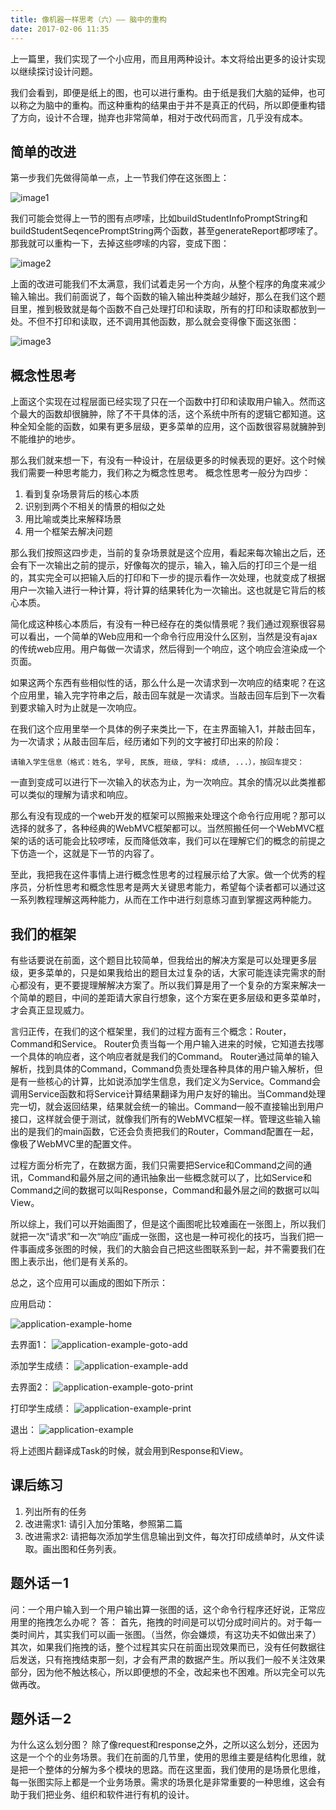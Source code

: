 ```yaml
---
title: 像机器一样思考（六）—— 脑中的重构
date: 2017-02-06 11:35
---
```


上一篇里，我们实现了一个小应用，而且用两种设计。本文将给出更多的设计实现以继续探讨设计问题。

我们会看到，即便是纸上的图，也可以进行重构。由于纸是我们大脑的延伸，也可以称之为脑中的重构。而这种重构的结果由于并不是真正的代码，所以即便重构错了方向，设计不合理，抛弃也非常简单，相对于改代码而言，几乎没有成本。


## 简单的改进

第一步我们先做得简单一点，上一节我们停在这张图上：
  
![image1][0]


我们可能会觉得上一节的图有点啰嗦，比如buildStudentInfoPromptString和buildStudentSeqencePromptString两个函数，甚至generateReport都啰嗦了。那我就可以重构一下，去掉这些啰嗦的内容，变成下图：

![image2][1]

上面的改进可能我们不太满意，我们试着走另一个方向，从整个程序的角度来减少输入输出。我们前面说了，每个函数的输入输出种类越少越好，那么在我们这个题目里，推到极致就是每个函数不自己处理打印和读取，所有的打印和读取都放到一处。不但不打印和读取，还不调用其他函数，那么就会变得像下面这张图：

![image3][2]



## 概念性思考

上面这个实现在过程层面已经实现了只在一个函数中打印和读取用户输入。然而这个最大的函数却很臃肿，除了不干具体的活，这个系统中所有的逻辑它都知道。这种全知全能的函数，如果有更多层级，更多菜单的应用，这个函数很容易就臃肿到不能维护的地步。

那么我们就来想一下，有没有一种设计，在层级更多的时候表现的更好。这个时候我们需要一种思考能力，我们称之为概念性思考。
概念性思考一般分为四步：

1. 看到复杂场景背后的核心本质
2. 识别到两个不相关的情景的相似之处
3. 用比喻或类比来解释场景
4. 用一个框架去解决问题

那么我们按照这四步走，当前的复杂场景就是这个应用，看起来每次输出之后，还会有下一次输出之前的提示，好像每次的提示，输入，输入后的打印三个是一组的，其实完全可以把输入后的打印和下一步的提示看作一次处理，也就变成了根据用户一次输入进行一种计算，将计算的结果转化为一次输出。这也就是它背后的核心本质。

简化成这种核心本质后，有没有一种已经存在的类似情景呢？我们通过观察很容易可以看出，一个简单的Web应用和一个命令行应用没什么区别，当然是没有ajax的传统web应用。用户每做一次请求，然后得到一个响应，这个响应会渲染成一个页面。

如果这两个东西有些相似性的话，那么什么是一次请求到一次响应的结束呢？在这个应用里，输入完字符串之后，敲击回车就是一次请求。当敲击回车后到下一次看到要求输入时为止就是一次响应。

在我们这个应用里举一个具体的例子来类比一下，在主界面输入1，并敲击回车，为一次请求；从敲击回车后，经历诸如下列的文字被打印出来的阶段：

```
请输入学生信息（格式：姓名, 学号, 民族, 班级, 学科: 成绩, ...），按回车提交：
```

一直到变成可以进行下一次输入的状态为止，为一次响应。其余的情况以此类推都可以类似的理解为请求和响应。

那么有没有现成的一个web开发的框架可以照搬来处理这个命令行应用呢？那可以选择的就多了，各种经典的WebMVC框架都可以。当然照搬任何一个WebMVC框架的话的话可能会比较啰嗦，反而降低效率，我们可以在理解它们的概念的前提之下仿造一个，这就是下一节的内容了。

至此，我把我在这件事情上进行概念性思考的过程展示给了大家。做一个优秀的程序员，分析性思考和概念性思考是两大关键思考能力，希望每个读者都可以通过这一系列教程理解这两种能力，从而在工作中进行刻意练习直到掌握这两种能力。

## 我们的框架

有些话要说在前面，这个题目比较简单，但我给出的解决方案是可以处理更多层级，更多菜单的，只是如果我给出的题目太过复杂的话，大家可能连读完需求的耐心都没有，更不要提理解解决方案了。所以我们算是用了一个复杂的方案来解决一个简单的题目，中间的差距请大家自行想象，这个方案在更多层级和更多菜单时，才会真正显现威力。

言归正传，在我们的这个框架里，我们的过程方面有三个概念：Router，Command和Service。
Router负责当每一个用户输入进来的时候，它知道去找哪一个具体的响应者，这个响应者就是我们的Command。
Router通过简单的输入解析，找到具体的Command，Command负责处理各种具体的用户输入解析，但是有一些核心的计算，比如说添加学生信息，我们定义为Service。Command会调用Service函数和将Service计算结果翻译为用户友好的输出。当Command处理完一切，就会返回结果，结果就会统一的输出。Command一般不直接输出到用户接口，这样就会便于测试，就像我们所有的WebMVC框架一样。管理这些输入输出的是我们的main函数，它还会负责把我们的Router，Command配置在一起，像极了WebMVC里的配置文件。

过程方面分析完了，在数据方面，我们只需要把Service和Command之间的通讯，Command和最外层之间的通讯抽象出一些概念就可以了，比如Service和Command之间的数据可以叫Response，Command和最外层之间的数据可以叫View。

所以综上，我们可以开始画图了，但是这个画图呢比较难画在一张图上，所以我们就把一次“请求”和一次“响应”画成一张图，这也是一种可视化的技巧，当我们把一件事画成多张图的时候，我们的大脑会自己把这些图联系到一起，并不需要我们在图上表示出，他们是有关系的。

总之，这个应用可以画成的图如下所示：

应用启动：

![application-example-home][4]

去界面1：
![application-example-goto-add][5]

添加学生成绩：
![application-example-add][6]

去界面2：
![application-example-goto-print][7]

打印学生成绩：
![application-example-print][8]


退出：
![application-example][9]

将上述图片翻译成Task的时候，就会用到Response和View。


## 课后练习

1. 列出所有的任务
2. 改进需求1: 请引入加分策略，参照第二篇
3. 改进需求2: 请把每次添加学生信息输出到文件，每次打印成绩单时，从文件读取。画出图和任务列表。

## 题外话－1

问：一个用户输入到一个用户输出算一张图的话，这个命令行程序还好说，正常应用里的拖拽怎么办呢？
答： 首先，拖拽的时间是可以切分成时间片的。对于每一类时间片，其实我们可以画一张图。（当然，你会嫌烦，有这功夫不如做出来了）其次，如果我们拖拽的话，整个过程其实只在前面出现效果而已，没有任何数据往后发送，只有拖拽结束那一刻，才会有严肃的数据产生。所以我们一般不关注效果部分，因为他不触达核心，所以即便想的不全，改起来也不困难。所以完全可以先做再改。

## 题外话－2

为什么这么划分图？
除了像request和response之外，之所以这么划分，还因为这是一个个的业务场景。我们在前面的几节里，使用的思维主要是结构化思维，就是把一个整体的分解为多个模块的思路。而在这里面，我们使用的是场景化思维，每一张图实际上都是一个业务场景。需求的场景化是非常重要的一种思维，这会有助于我们把业务、组织和软件进行有机的设计。



  [0]: https://personal-blog.obs.cn-north-4.myhuaweicloud.com/thinking-as-a-machine-06/pic-01.png
  [1]: https://personal-blog.obs.cn-north-4.myhuaweicloud.com/thinking-as-a-machine-06/pic-02.png
  [2]: https://personal-blog.obs.cn-north-4.myhuaweicloud.com/thinking-as-a-machine-06/pic-03.png
  [4]: https://personal-blog.obs.cn-north-4.myhuaweicloud.com/thinking-as-a-machine-06/pic-04.png
  [5]: https://personal-blog.obs.cn-north-4.myhuaweicloud.com/thinking-as-a-machine-06/pic-05.png
  [6]: https://personal-blog.obs.cn-north-4.myhuaweicloud.com/thinking-as-a-machine-06/pic-06.png
  [7]: https://personal-blog.obs.cn-north-4.myhuaweicloud.com/thinking-as-a-machine-06/pic-07.png
  [8]: https://personal-blog.obs.cn-north-4.myhuaweicloud.com/thinking-as-a-machine-06/pic-08.png
  [9]: https://personal-blog.obs.cn-north-4.myhuaweicloud.com/thinking-as-a-machine-06/pic-09.png


